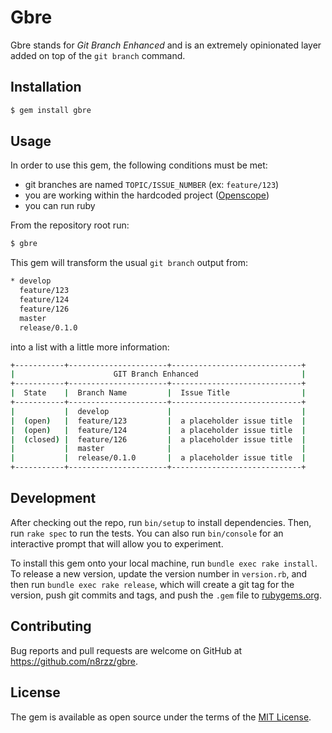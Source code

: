 # Gbre
Gbre stands for _Git Branch Enhanced_ and is an extremely opinionated layer added on top of the `git branch` command.  


## Installation

```bash
$ gem install gbre
```

## Usage

In order to use this gem, the following conditions must be met:
- git branches are named `TOPIC/ISSUE_NUMBER` (ex: `feature/123`)
- you are working within the hardcoded project ([Openscope](http://github.com/openscope/openscope))
- you can run ruby

From the repository root run:
```bash
$ gbre
```

This gem will transform the usual `git branch` output from:
```bash
* develop
  feature/123
  feature/124
  feature/126
  master
  release/0.1.0
```

into a list with a little more information:
```bash
+-----------+----------------------+-----------------------------+
|                      GIT Branch Enhanced                       |
+-----------+----------------------+-----------------------------+
|  State    |  Branch Name         |  Issue Title                |
+-----------+----------------------+-----------------------------+
|           |  develop             |                             |
|  (open)   |  feature/123         |  a placeholder issue title  |
|  (open)   |  feature/124         |  a placeholder issue title  |
|  (closed) |  feature/126         |  a placeholder issue title  |
|           |  master              |                             |
|           |  release/0.1.0       |  a placeholder issue title  |
+-----------+----------------------+-----------------------------+
```


## Development

After checking out the repo, run `bin/setup` to install dependencies. Then, run `rake spec` to run the tests. You can also run `bin/console` for an interactive prompt that will allow you to experiment.

To install this gem onto your local machine, run `bundle exec rake install`. To release a new version, update the version number in `version.rb`, and then run `bundle exec rake release`, which will create a git tag for the version, push git commits and tags, and push the `.gem` file to [rubygems.org](https://rubygems.org).

## Contributing

Bug reports and pull requests are welcome on GitHub at https://github.com/n8rzz/gbre.


## License

The gem is available as open source under the terms of the [MIT License](http://opensource.org/licenses/MIT).
